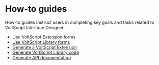 # How-to guides

How-to guides instruct users in completing key goals and tasks related to VoltScript Interface Designer.  

- [Use VoltScript Extension forms](extension/forms.md)
- [Use VoltScript Library forms](library/forms.md)
- [Generate a VoltScript Extension](generatevse.md)
- [Generate VoltScript Library code](generatevss.md)
- [Generate API documentation](generateapi.md)


<!--

**[Installation and setup](setup.md)** - How to download and setup VSID in your environment

**[User interface](../howto/ui/mainscreen.md)** - The user interface-->

